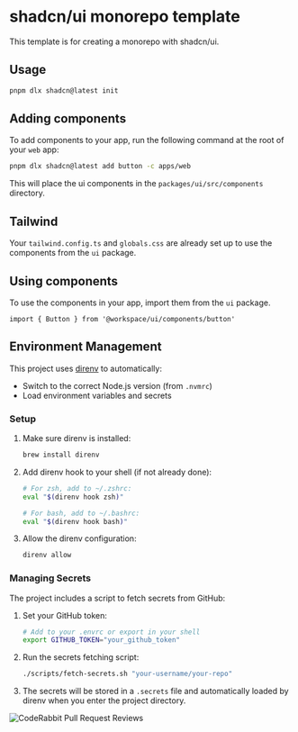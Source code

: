 # shadcn/ui monorepo template

This template is for creating a monorepo with shadcn/ui.

## Usage

```bash
pnpm dlx shadcn@latest init
```

## Adding components

To add components to your app, run the following command at the root of your `web` app:

```bash
pnpm dlx shadcn@latest add button -c apps/web
```

This will place the ui components in the `packages/ui/src/components` directory.

## Tailwind

Your `tailwind.config.ts` and `globals.css` are already set up to use the components from the `ui` package.

## Using components

To use the components in your app, import them from the `ui` package.

```tsx
import { Button } from '@workspace/ui/components/button'
```

## Environment Management

This project uses [direnv](https://direnv.net/) to automatically:
- Switch to the correct Node.js version (from `.nvmrc`)
- Load environment variables and secrets

### Setup

1. Make sure direnv is installed:
   ```bash
   brew install direnv
   ```

2. Add direnv hook to your shell (if not already done):
   ```bash
   # For zsh, add to ~/.zshrc:
   eval "$(direnv hook zsh)"
   
   # For bash, add to ~/.bashrc:
   eval "$(direnv hook bash)"
   ```

3. Allow the direnv configuration:
   ```bash
   direnv allow
   ```

### Managing Secrets

The project includes a script to fetch secrets from GitHub:

1. Set your GitHub token:
   ```bash
   # Add to your .envrc or export in your shell
   export GITHUB_TOKEN="your_github_token"
   ```

2. Run the secrets fetching script:
   ```bash
   ./scripts/fetch-secrets.sh "your-username/your-repo"
   ```

3. The secrets will be stored in a `.secrets` file and automatically loaded by direnv when you enter the project directory.

![CodeRabbit Pull Request Reviews](https://img.shields.io/coderabbit/prs/github/Blurri/portfolio?utm_source=oss&utm_medium=github&utm_campaign=Blurri%2Fportfolio&labelColor=171717&color=FF570A&link=https%3A%2F%2Fcoderabbit.ai&label=CodeRabbit+Reviews)